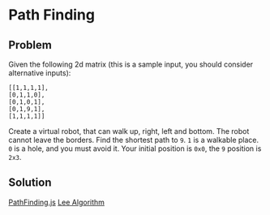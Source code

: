 # Path Finding

## Problem
Given the following 2d matrix (this is a sample input, you should consider alternative inputs):
```
[[1,1,1,1],
[0,1,1,0],
[0,1,0,1],
[0,1,9,1],
[1,1,1,1]]
```
Create a virtual robot, that can walk up, right, left and bottom. The robot cannot leave the borders.
Find the shortest path to `9`. `1` is a walkable place. `0` is a hole, and you must avoid it.
Your initial position is `0x0`, the `9` position is `2x3`.

## Solution

[PathFinding.js](https://qiao.github.io/PathFinding.js)
[Lee Algorithm](https://stackoverflow.com/a/2311784/6743610)